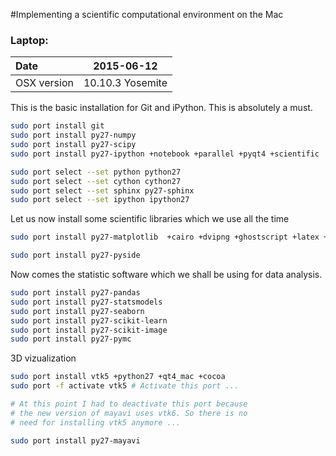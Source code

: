 

#Implementing a scientific computational environment on the Mac

### Laptop: 

| Date                 | 2015-06-12 |
|:---------------------|------------|
| OSX version          | 10.10.3 Yosemite


This is the basic installation for Git and iPython. This is absolutely a must. 

```bash
sudo port install git
sudo port install py27-numpy
sudo port install py27-scipy
sudo port install py27-ipython +notebook +parallel +pyqt4 +scientific

sudo port select --set python python27
sudo port select --set cython cython27
sudo port select --set sphinx py27-sphinx
sudo port select --set ipython ipython27
```

Let us now install some scientific libraries which we use all the time

```bash
sudo port install py27-matplotlib  +cairo +dvipng +ghostscript +latex +pdftops +qt4 +tkinter +webagg 

sudo port install py27-pyside
```
Now comes the statistic software which we shall be using for data analysis.

```bash
sudo port install py27-pandas
sudo port install py27-statsmodels
sudo port install py27-seaborn
sudo port install py27-scikit-learn
sudo port install py27-scikit-image
sudo port install py27-pymc
```


3D vizualization 



```bash
sudo port install vtk5 +python27 +qt4_mac +cocoa
sudo port -f activate vtk5 # Activate this port ...

# At this point I had to deactivate this port because
# the new version of mayavi uses vtk6. So there is no 
# need for installing vtk5 anymore ...

sudo port install py27-mayavi

```

